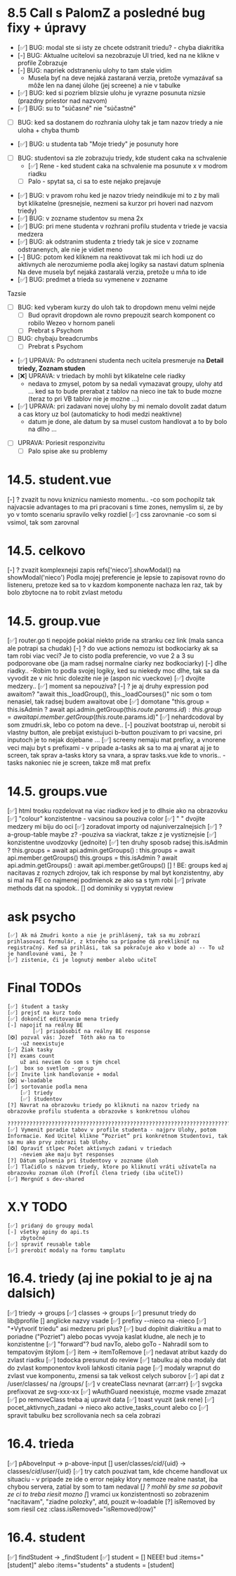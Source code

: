 # 8.5 Call s PalomZ a posledné bug fixy + úpravy
- [✅]  BUG: modal ste si isty ze chcete odstranit triedu? - chyba diakritika
- [-]  BUG: Aktualne ucitelovi sa nezobrazuje UI tried, ked na ne klikne v profile
	Zobrazuje
- [-]  BUG: napriek odstraneniu ulohy to tam stale vidim
	- Musela byť na deve nejaká zastaraná verzia, pretože vymazávať sa môže len na danej úlohe (jej screene) a nie v tabulke
- [✅]  BUG: ked si pozriem blizsie ulohu je vyrazne posunuta nizsie (prazdny priestor nad nazvom)
- [✅]  BUG: su to "súčasné" nie "súčastné"
- [ ]  BUG: ked sa dostanem do rozhrania ulohy tak je tam nazov triedy a nie uloha + chyba thumb
- [✅]  BUG: u studenta tab "Moje triedy" je posunuty hore
- [ ]  BUG: studentovi sa zle zobrazuju triedy, kde student caka na schvalenie
    - [✅]  Rene -  ked student caka na schvalenie ma posunute x v modrom riadku
    - [ ]  Palo - spytat sa, ci sa to este nejako prejavuje
- [✅]  BUG: v pravom rohu ked je nazov triedy neindikuje mi to z by mali byt klikatelne (presnejsie, nezmeni sa kurzor pri hoveri nad nazvom triedy)
- [✅]  BUG: v zozname studentov su mena 2x
- [✅]  BUG: pri mene studenta v rozhrani profilu studenta v triede je vacsia medzera
- [✅]  BUG: ak odstranim studenta z triedy tak je sice v zozname odstranenych, ale nie je vidiet meno
- [-]  BUG: potom ked kliknem na reaktivovat tak mi ich hodi uz do aktivnych ale nerozumieme podla akej logiky sa nastavi datum splnenia
	Na deve musela byť nejaká zastaralá verzia, pretože u mňa to ide
- [✅]  BUG: predmet a trieda su vymenene v zozname

Tazsie
- [ ]  BUG: ked vyberam kurzy do uloh tak to dropdown menu velmi nejde
    - [ ]  Bud opravit dropdown ale rovno prepouzit search komponent co robilo Wezeo v hornom paneli
    - [ ]  Prebrat s Psychom
- [ ]  BUG: chybaju breadcrumbs
    - [ ]  Prebrat s Psychom
- [✅]  UPRAVA: Po odstraneni studenta nech ucitela presmeruje na **Detail triedy, Zoznam studen**
- [❌]  UPRAVA: v triedach by mohli byt klikatelne cele riadky
	- nedava to zmysel, potom by sa nedali vymazavat groupy, ulohy atd ... ked sa to bude prerabat z tablov na nieco ine tak to bude mozne (teraz to pri VB tablov nie je mozne ...)
- [✅]  UPRAVA: pri zadavani novej ulohy by mi nemalo dovolit zadat datum a cas ktory uz bol (automaticky to hodi medzi neaktivne)
	- datum je done, ale datum by sa musel custom handlovat a to by bolo na dlho ...
- [ ]  UPRAVA: Poriesit responzivitu
    - [ ]  Palo spise ake su problemy

# 14.5. student.vue
[-] ? zvazit tu novu kniznicu namiesto momentu..
	-co som pochopilz tak najvacsie advantages to ma pri pracovani s time zones, nemyslim si, ze by yo v tomto scenariu spravilo velky rozdiel
[✅] css zarovnanie
	-co som si vsimol, tak som zarovnal


# 14.5. celkovo
[-] ? zvazit komplexnejsi zapis refs['nieco'].showModal() na showModal('nieco')
	Podla mojej preferencie je lepsie to zapisovat rovno do listeneru, pretoze ked sa to v kazdom komponente nachaza len raz,
	tak by bolo zbytocne na to robit zvlast metodu


# 14.5. group.vue
[✅] router.go ti nepojde pokial niekto pride na stranku cez link (mala sanca ale potrapi sa chudak)
[-] ? do vue actions nemozu ist bodkociarky ak sa tam robi viac veci?
	Je to cisto podla preferencie, vo vue 2 a 3 su podporovane obe (ja mam radsej normalne ciarky nez bodkociarky)
[-] dlhe riadky..
	-Robim to podla svojej logiky, ked su niekedy moc dlhe, tak sa da vyvodit ze v nic hnic dolezite nie je (aspon nic vueckove)
[✅] dvojite medzery..
[✅] moment sa nepouziva?
[-] ? je aj druhy expression pod awaitom? "await this._loadGroup(), this._loadCourses()"
	nic som o tom nenasiel, tak radsej budem awaitovat obe
[✅] domotane "this.group = this.isAdmin ? await api.admin.getGroup(this.$route.params.id) : this.group = await api.member.getGroup(this.$route.params.id)"
[✅] nehardcodoval by som zmudri.sk, lebo co potom na deve..
[-] pouzivat bootstrap ui, nerobit si vlastny button, ale prebijat existujuci b-button
	pouzivam to pri vacsine, pri inputoch je to nejak dojebane ...
[✅] screeny nemaju mat prefixy, a vnorene veci maju byt s prefixami
	- v pripade a-tasks ak sa to ma aj vnarat aj je to screen, tak sprav a-tasks ktory sa vnara, a sprav tasks.vue kde to vnoris..
		-tasks nakoniec nie je screen, takze m8 mat prefix

# 14.5. groups.vue
[✅] html trosku rozdelovat na viac riadkov ked je to dlhsie ako na obrazovku
[✅] "colour" konzistentne - vacsinou sa pouziva color
[✅] "  " dvojite medzery mi biju do oci
[✅] zoradovat importy od najuniverzalnejsich
[✅] ? a-group-table maybe z?
	-pouziva sa viackrat, takze z je vystiznejsie
[✅] konzistentne uvodzovky (jednoite)
[✅] ten druhy sposob radsej
	this.isAdmin ?             this.groups = await api.admin.getGroups() :         this.groups = await api.member.getGroups()
	this.groups = this.isAdmin ?             await api.admin.getGroups() :                       await api.member.getGroups()
[] ! BE: groups ked aj nacitavas z roznych zdrojov, tak ich response by mal byt konzistentny, aby si mal na FE co najmenej podmienok ze ako sa s tym robi
[✅] private methods dat na spodok..
[] od dominiky si vypytat review



# ask psycho
	[✅] Ak má Zmudri konto a nie je prihlásený, tak sa mu zobrazí prihlasovací formulár, z ktorého sa prípadne dá prekliknúť na registračný. Keď sa prihlási, tak sa pokračuje ako v bode a) -- To už je handlované vami, že ?
	[✅] zistenie, či je lognutý member alebo učiteľ

# Final TODOs
	[✅] študent a tasky
	[✅] prejsť na kurz todo
	[✅] dokončiť editovanie mena triedy
	[-] napojiť na reálny BE
			[✅] prispôsobiť na reálny BE response
	[❎] pozval vás: Jozef  Tóth ako na to
		-už neexistuje
	[✅] Žiak tasky
	[?] exams count
		už ani neviem čo som s tým chcel
	[✅]  box so svetlom - group
	[✅] Invite link handlovanie + modal
	[❎] w-loadable
	[✅] sortovanie podla mena
		[✅] triedy
		[✅] študentov
	[?] Navrat na obrazovku triedy po kliknuti na nazov triedy na obrazovke profilu studenta a obrazovke s konkretnou ulohou
		?????????????????????????????????????????????????????????????????????????????
	[✅] Vymenit poradie tabov v profile studenta - najprv Ulohy, potom Informacie. Ked Ucitel klikne “Pozriet” pri konkretnom Studentovi, tak sa mu ako prvy zobrazi tab Ulohy.
	[❎] Opraviť stlpec Počet aktívnych zadani v triedach
		-neviem ake maju byt responses
	[?] Dátum splnenia pri študentovy v zozname úloh
	[✅] Tlačidlo s názvom triedy, ktore po kliknutí vráti užívateľa na obrazovku zoznam úloh (Profil člena triedy (iba učiteľ))
	[✅] Mergnúť s dev-shared


# X.Y TODO
	[✅] pridaný do groupy modal
	[-] všetky apiny do api.ts
		zbytočné
	[✅] spraviť reusable table
	[✅] prerobiť modaly na formu tamplatu

# 16.4. triedy (aj ine pokial to je aj na dalsich)
[✅] triedy -> groups
    [✅] classes -> groups
[✅] presunut triedy do lib@profile
[] anglicke nazvy vsade
[✅] prefixy --nieco na -nieco
[✅] "+Vytvoriť triedu" asi medzeru pri plus?
[✅] bud doplnit diakritiku a mat to poriadne ("Pozriet") alebo pocas vyvoja kaslat kludne, ale nech je to konzistentne
[✅] "forward"? bud navTo, alebo goTo
	- Nahradil som to tempatovým štýlom
[✅] item -> itemToRemove
[✅] nedavat atribut kazdy do zvlast riadku
[✅] todocka presunut do review
[✅] tabulku aj oba modaly dat do zvlast komponentov kvoli lahkosti citania page
[✅] modaly wrapnut do zvlast vue komponentu, zmensi sa tak velkost celych suborov
[✅] api dat z /user/classes/ na /groups/
[✅] v createClass nevnarat {arr:arr}
[✅] svgcka prefixovat ze svg-xxx-xx
[✅] wAuthGuard neexistuje, mozme vsade zmazat
[✅] po removeClass treba aj upravit data
    [✅] toast vyuzit (ask rene)
[✅] pocet_aktivnych_zadani -> nieco ako active_tasks_count alebo co
[✅] spravit tabulku bez scrollovania nech sa cela zobrazi

# 16.4. trieda
[✅] pAboveInput -> p-above-input
[] user/classes/${cid}/${uid} -> classes/${cid}/user/${uid}
[✅] try catch pouzivat tam, kde chceme handlovat ux situaciu - v pripade ze ide o error nejaky ktory nemoze realne nastat, iba chybou servera, zatial by som to tam nedaval
    [_] ? mohli by sme sa pobavit ze ci to treba riesit mozno
[_] vramci ux konzistentnosti so zobrazenim "nacitavam", "ziadne polozky", atd, pouzit w-loadable
[?] isRemoved by som riesil cez :class.isRemoved="isRemoved(row)"

# 16.4. student
[✅] findStudent -> _findStudent
[✅] student = [] NEEE! bud :items="[student]" alebo :items="students" a students = [student]
